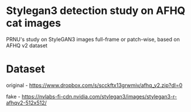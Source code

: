# Stylegan3 detection study on AFHQ cat images
PRNU's study on StyleGAN3 images full-frame or patch-wise, based on AFHQ v2 dataset

# Dataset
original - https://www.dropbox.com/s/scckftx13grwmiv/afhq_v2.zip?dl=0

fake - https://nvlabs-fi-cdn.nvidia.com/stylegan3/images/stylegan3-r-afhqv2-512x512/

